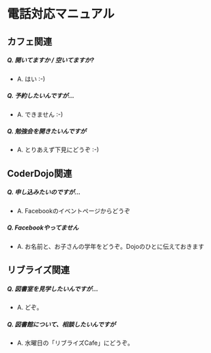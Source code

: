 # 電話対応マニュアル


## カフェ関連

##### Q. 開いてますか / 空いてますか?
- A. はい :-)

##### Q. 予約したいんですが...
- A. できません :-)

##### Q. 勉強会を開きたいんですが
- A. とりあえず下見にどうぞ :-)


## CoderDojo関連

##### Q. 申し込みたいのですが...
- A. Facebookのイベントページからどうぞ
##### Q. Facebookやってません
- A. お名前と、お子さんの学年をどうぞ。Dojoのひとに伝えておきます


## リブライズ関連

##### Q. 図書室を見学したいんですが...
- A. どぞ。

##### Q. 図書館について、相談したいんですが
- A. 水曜日の「リブライズCafe」にどうぞ。
